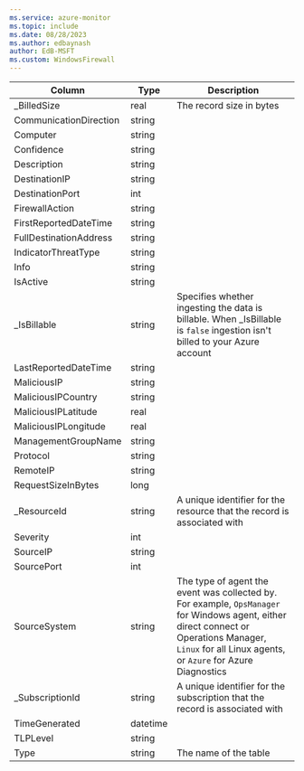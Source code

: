 ```yaml
---
ms.service: azure-monitor
ms.topic: include
ms.date: 08/28/2023
ms.author: edbaynash
author: EdB-MSFT
ms.custom: WindowsFirewall
---
```



| Column | Type | Description |
|---|---|---|
| _BilledSize | real | The record size in bytes |
| CommunicationDirection | string |   |
| Computer | string |   |
| Confidence | string |   |
| Description | string |   |
| DestinationIP | string |   |
| DestinationPort | int |   |
| FirewallAction | string |   |
| FirstReportedDateTime | string |   |
| FullDestinationAddress | string |   |
| IndicatorThreatType | string |   |
| Info | string |   |
| IsActive | string |   |
| _IsBillable | string | Specifies whether ingesting the data is billable. When _IsBillable is `false` ingestion isn't billed to your Azure account |
| LastReportedDateTime | string |   |
| MaliciousIP | string |   |
| MaliciousIPCountry | string |   |
| MaliciousIPLatitude | real |   |
| MaliciousIPLongitude | real |   |
| ManagementGroupName | string |   |
| Protocol | string |   |
| RemoteIP | string |   |
| RequestSizeInBytes | long |   |
| _ResourceId | string | A unique identifier for the resource that the record is associated with |
| Severity | int |   |
| SourceIP | string |   |
| SourcePort | int |   |
| SourceSystem | string | The type of agent the event was collected by. For example, `OpsManager` for Windows agent, either direct connect or Operations Manager, `Linux` for all Linux agents, or `Azure` for Azure Diagnostics |
| _SubscriptionId | string | A unique identifier for the subscription that the record is associated with |
| TimeGenerated | datetime |   |
| TLPLevel | string |   |
| Type | string | The name of the table |
